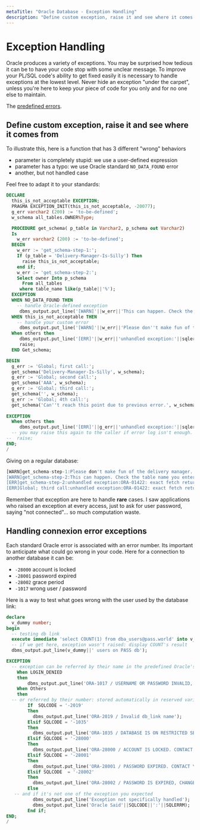 ```yaml
---
metaTitle: "Oracle Database - Exception Handling"
description: "Define custom exception, raise it and see where it comes from, Handling connexion error exceptions"
---
```


# Exception Handling


Oracle produces a variety of exceptions. You may be surprised how tedious it can be to have your code stop with some unclear message. To improve your PL/SQL code's ability to get fixed easily it is necessary to handle exceptions at the lowest level. Never hide an exception "under the carpet", unless you're here to keep your piece of code for you only and for no one else to maintain.

The [predefined errors](https://docs.oracle.com/database/122/LNPLS/plsql-error-handling.htm#LNPLS00703).



## Define custom exception, raise it and see where it comes from


To illustrate this, here is a function that has 3 different "wrong" behaviors

- parameter is completely stupid: we use a user-defined expression
- parameter has a typo: we use Oracle standard `NO_DATA_FOUND` error
- another, but not handled case

Feel free to adapt it to your standards:

```sql
DECLARE
  this_is_not_acceptable EXCEPTION;
  PRAGMA EXCEPTION_INIT(this_is_not_acceptable, -20077);
  g_err varchar2 (200) := 'to-be-defined';
  w_schema all_tables.OWNER%Type;

  PROCEDURE get_schema( p_table in Varchar2, p_schema out Varchar2)
  Is 
    w_err varchar2 (200) := 'to-be-defined';
  BEGIN
    w_err := 'get_schema-step-1:';
    If (p_table = 'Delivery-Manager-Is-Silly') Then
      raise this_is_not_acceptable;
    end if;
    w_err := 'get_schema-step-2:';
    Select owner Into p_schema 
      From all_tables
     where table_name like(p_table||'%');
  EXCEPTION
  WHEN NO_DATA_FOUND THEN
    -- handle Oracle-defined exception
     dbms_output.put_line('[WARN]'||w_err||'This can happen. Check the table name you entered.');
  WHEN this_is_not_acceptable THEN
    -- handle your custom error
     dbms_output.put_line('[WARN]'||w_err||'Please don''t make fun of the delivery manager.');
  When others then
     dbms_output.put_line('[ERR]'||w_err||'unhandled exception:'||sqlerrm);
     raise;    
  END Get_schema;  

BEGIN
  g_err := 'Global; first call:';
  get_schema('Delivery-Manager-Is-Silly', w_schema);
  g_err := 'Global; second call:';
  get_schema('AAA', w_schema);
  g_err := 'Global; third call:';
  get_schema('', w_schema);
  g_err := 'Global; 4th call:';
  get_schema('Can''t reach this point due to previous error.', w_schema);
  
EXCEPTION
  When others then
     dbms_output.put_line('[ERR]'||g_err||'unhandled exception:'||sqlerrm);
  -- you may raise this again to the caller if error log isn't enough.
--  raise;
END;
/

```

Giving on a regular database:

```sql
[WARN]get_schema-step-1:Please don't make fun of the delivery manager.
[WARN]get_schema-step-2:This can happen. Check the table name you entered.
[ERR]get_schema-step-2:unhandled exception:ORA-01422: exact fetch returns more than requested number of rows
[ERR]Global; third call:unhandled exception:ORA-01422: exact fetch returns more than requested number of rows

```

Remember that exception are here to handle **rare** cases. I saw applications who raised an exception at every access, just to ask for user password, saying "not connected"... so much computation waste.



## Handling connexion error exceptions


Each standard Oracle error is associated with an error number. Its important to anticipate what could go wrong in your code. Here for a connection to another database it can be:

- `-28000` account is locked
- `-28001` password expired
- `-28002` grace period
- `-1017` wrong user / password

Here is a way to test what goes wrong with the user used by the database link:

```sql
declare
  v_dummy number;
begin
  -- testing db link
  execute immediate 'select COUNT(1) from dba_users@pass.world' into v_dummy ;
  -- if we get here, exception wasn't raised: display COUNT's result
  dbms_output.put_line(v_dummy||' users on PASS db');

EXCEPTION
  -- exception can be referred by their name in the predefined Oracle's list
    When LOGIN_DENIED 
    then  
        dbms_output.put_line('ORA-1017 / USERNAME OR PASSWORD INVALID, TRY AGAIN');
    When Others 
    then 
  -- or referred by their number: stored automatically in reserved variable SQLCODE    
        If  SQLCODE = '-2019'
        Then    
          dbms_output.put_line('ORA-2019 / Invalid db_link name');
        Elsif SQLCODE = '-1035'
        Then
          dbms_output.put_line('ORA-1035 / DATABASE IS ON RESTRICTED SESSION, CONTACT YOUR DBA');        
        Elsif SQLCODE = '-28000'
        Then
          dbms_output.put_line('ORA-28000 / ACCOUNT IS LOCKED. CONTACT YOUR DBA');
        Elsif SQLCODE = '-28001'
        Then
          dbms_output.put_line('ORA-28001 / PASSWORD EXPIRED. CONTACT YOUR DBA FOR CHANGE');
        Elsif SQLCODE  = '-28002'
        Then
          dbms_output.put_line('ORA-28002 / PASSWORD IS EXPIRED, CHANGED IT');
        Else
   -- and if it's not one of the exception you expected
          dbms_output.put_line('Exception not specifically handled');
          dbms_output.put_line('Oracle Said'||SQLCODE||':'||SQLERRM);
        End if;
END;
/

```

